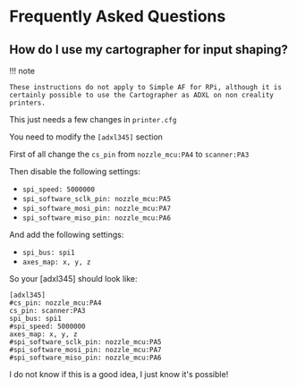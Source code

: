# Frequently Asked Questions

## How do I use my cartographer for input shaping?

!!! note

    These instructions do not apply to Simple AF for RPi, although it is certainly possible to use the Cartographer as ADXL on non creality printers.

This just needs a few changes in `printer.cfg`

You need to modify the `[adxl345]` section

First of all change the `cs_pin` from `nozzle_mcu:PA4` to `scanner:PA3`

Then disable the following settings:

- `spi_speed: 5000000`
- `spi_software_sclk_pin: nozzle_mcu:PA5`
- `spi_software_mosi_pin: nozzle_mcu:PA7`
- `spi_software_miso_pin: nozzle_mcu:PA6`

And add the following settings:

- `spi_bus: spi1`
- `axes_map: x, y, z`

So your [adxl345] should look like:

 ```
 [adxl345]
 #cs_pin: nozzle_mcu:PA4
 cs_pin: scanner:PA3
 spi_bus: spi1
 #spi_speed: 5000000
 axes_map: x, y, z
 #spi_software_sclk_pin: nozzle_mcu:PA5
 #spi_software_mosi_pin: nozzle_mcu:PA7
 #spi_software_miso_pin: nozzle_mcu:PA6
 ```

I do not know if this is a good idea, I just know it's possible!

